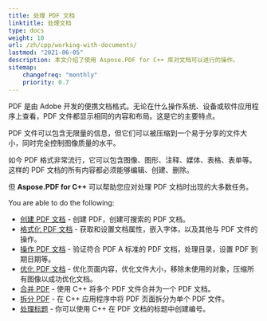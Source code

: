 ```yaml
---
title: 处理 PDF 文档
linktitle: 处理文档
type: docs
weight: 10
url: /zh/cpp/working-with-documents/
lastmod: "2021-06-05"
description: 本文介绍了使用 Aspose.PDF for C++ 库对文档可以进行的操作。
sitemap:
    changefreq: "monthly"
    priority: 0.7
---
```


PDF 是由 Adobe 开发的便携文档格式。无论在什么操作系统、设备或软件应用程序上查看，PDF 文件都显示相同的内容和布局。这是它的主要特点。

PDF 文件可以包含无限量的信息，但它们可以被压缩到一个易于分享的文件大小，同时完全控制图像质量的水平。

如今 PDF 格式非常流行，它可以包含图像、图形、注释、媒体、表格、表单等。这样的 PDF 文档的所有内容都必须能够编辑、创建、删除。

但 **Aspose.PDF for C++** 可以帮助您应对处理 PDF 文档时出现的大多数任务。

You are able to do the following:

- [创建 PDF 文档](/pdf/zh/cpp/create-pdf-document/) - 创建 PDF，创建可搜索的 PDF 文档。
- [格式化 PDF 文档](/pdf/zh/cpp/formatting-pdf-document/) - 获取和设置文档属性，嵌入字体，以及其他与 PDF 文件的操作。
- [操作 PDF 文档](/pdf/zh/cpp/manipulate-pdf-document/) - 验证符合 PDF A 标准的 PDF 文档，处理目录，设置 PDF 到期日期等。
- [优化 PDF 文档](/pdf/zh/cpp/optimize-pdf/) - 优化页面内容，优化文件大小，移除未使用的对象，压缩所有图像以成功优化文档。
- [合并 PDF](/pdf/zh/cpp/merge-pdf-documents/) - 使用 C++ 将多个 PDF 文件合并为一个 PDF 文档。
- [拆分 PDF](/pdf/zh/cpp/split-pdf-document/) - 在 C++ 应用程序中将 PDF 页面拆分为单个 PDF 文件。
- [处理标题](/pdf/zh/cpp/working-with-headings/) - 你可以使用 C++ 在 PDF 文档的标题中创建编号。